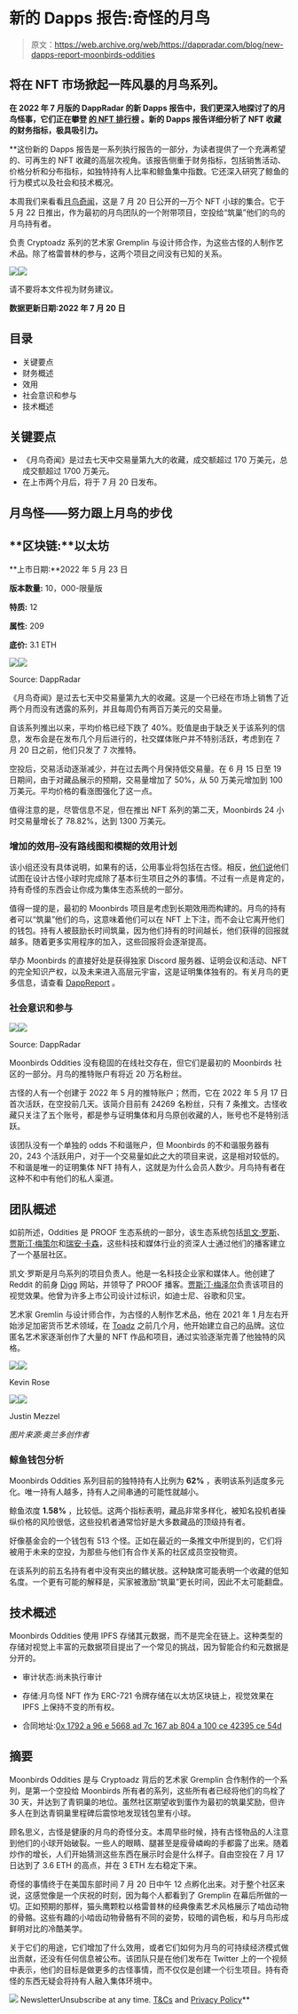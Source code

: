 # 新的 Dapps 报告:奇怪的月鸟

> 原文：<https://web.archive.org/web/https://dappradar.com/blog/new-dapps-report-moonbirds-oddities>

## 将在 NFT 市场掀起一阵风暴的月鸟系列。

**在 2022 年 7 月版的 DappRadar 的新 Dapps 报告中，我们更深入地探讨了**[](https://web.archive.org/web/20220906092115/https://dappradar.com/ethereum/collectibles/moonbirds-oddities)****的月鸟怪事，它们正在攀登** [**的 NFT 排行榜**](https://web.archive.org/web/20220906092115/https://dappradar.com/hub/nft-explorer) **。新的 Dapps 报告详细分析了 NFT 收藏的财务指标，极具吸引力。****

 **这份新的 Dapps 报告是一系列执行报告的一部分，为读者提供了一个充满希望的、可再生的 NFT 收藏的高层次视角。该报告侧重于财务指标，包括销售活动、价格分析和分布指标，如独特持有人比率和鲸鱼集中指数。它还深入研究了鲸鱼的行为模式以及社会和技术概况。

本周我们来看看[月鸟奇闻](https://web.archive.org/web/20220906092115/https://dappradar.com/hub/nft-explorer/collection/moonbirds-oddities)，这是 7 月 20 日公开的一万个 NFT 小球的集合。它于 5 月 22 日推出，作为最初的月鸟团队的一个附带项目，空投给“筑巢”他们的鸟的月鸟持有者。

负责 Cryptoadz 系列的艺术家 Gremplin 与设计师合作，为这些古怪的人制作艺术品。除了格雷普林的参与，这两个项目之间没有已知的关系。

![](img/2c53125104a25104f45adc7b0232b57f.png)![](img/fe1b04574ceb99ee6abd73cc9110be0b.png)

请不要将本文件视为财务建议。

**数据更新日期:2022 年 7 月 20 日**

## 目录

*   关键要点
*   财务概述
*   效用
*   社会意识和参与
*   技术概述

## 关键要点

*   《月鸟奇闻》是过去七天中交易量第九大的收藏，成交额超过 170 万美元，总成交额超过 1700 万美元。
*   在上市两个月后，将于 7 月 20 日发布。

## 月鸟怪——努力跟上月鸟的步伐

## **区块链:**以太坊

**上市日期:**2022 年 5 月 23 日

**版本数量:** 10，000-限量版

**特质:** 12

**属性:** 209

**底价:** 3.1 ETH

![](img/47aebbeaa56fc0c5aa55e3ccdf61a48d.png)![](img/34baf909518c1846ec2fa11c98bd8dcc.png)

Source: DappRadar

《月鸟奇闻》是过去七天中交易量第九大的收藏。这是一个已经在市场上销售了近两个月而没有透露的系列，并且每周仍有两百万美元的交易量。

自该系列推出以来，平均价格已经下跌了 40%。贬值是由于缺乏关于该系列的信息，发布会是在发布几个月后进行的，社交媒体账户并不特别活跃，考虑到在 7 月 20 日之前，他们只发了 7 次推特。

空投后，交易活动逐渐减少，并在过去两个月保持低交易量。在 6 月 15 日至 19 日期间，由于对藏品展示的预期，交易量增加了 50%，从 50 万美元增加到 100 万美元。平均价格的看涨图强化了这一点。

值得注意的是，尽管信息不足，但在推出 NFT 系列的第二天，Moonbirds 24 小时交易量增长了 78.82%，达到 1300 万美元。

### 增加的效用–没有路线图和模糊的效用计划

该小组还没有具体说明，如果有的话，公用事业将包括在古怪。相反，[他们说](https://web.archive.org/web/20220906092115/https://twitter.com/i/status/1528063463980797952)他们试图在设计古怪小球时完成除了基本衍生项目之外的事情。不过有一点是肯定的，持有奇怪的东西会让你成为集体生态系统的一部分。

值得一提的是，最初的 Moonbirds 项目是考虑到长期效用而构建的。月鸟的持有者可以“筑巢”他们的鸟，这意味着他们可以在 NFT 上下注，而不会让它离开他们的钱包。持有人被鼓励长时间筑巢，因为他们持有的时间越长，他们获得的回报就越多。随着更多实用程序的加入，这些回报将会逐渐提高。

举办 Moonbirds 的直接好处是获得独家 Discord 服务器、证明会议和活动、NFT 的完全知识产权，以及未来进入高层元宇宙，这是证明集体独有的。有关月鸟的更多信息，请查看 [DappReport](https://web.archive.org/web/20220906092115/https://dappradar.com/blog/new-dapps-report-moonbirds-to-the-moon-and-beyond) 。

### 社会意识和参与

![](img/47aebbeaa56fc0c5aa55e3ccdf61a48d.png)![](img/658a6102a3edaafb35b8b6eed77b09ce.png)

Source: DappRadar

Moonbirds Oddities 没有稳固的在线社交存在，但它们是最初的 Moonbirds 社区的一部分。月鸟的推特账户有将近 20 万名粉丝。

古怪的人有一个创建于 2022 年 5 月的推特账户；然而，它在 2022 年 5 月 17 日首次活跃，在空投前几天。该简介目前有 24269 名粉丝，只有 7 条推文。古怪收藏只关注了五个账号，都是参与证明集体和月鸟原创收藏的人，账号也不是特别活跃。

该团队没有一个单独的 odds 不和谐账户，但 Moonbirds 的不和谐服务器有 20，243 个活跃用户，对于一个交易量如此之大的项目来说，这是相对较低的。不和谐是唯一的证明集体 NFT 持有人，这就是为什么会员人数少。月鸟持有者在这种不和中有他们的私人渠道。

## 团队概述

如前所述，Oddities 是 PROOF 生态系统的一部分，该生态系统包括[凯文·罗斯](https://web.archive.org/web/20220906092115/https://twitter.com/kevinrose)、[贾斯汀·梅策尔](https://web.archive.org/web/20220906092115/https://twitter.com/JustinMezzell)和[瑞安·卡森](https://web.archive.org/web/20220906092115/https://twitter.com/ryancarson)，这些科技和媒体行业的资深人士通过他们的播客建立了一个基层社区。

凯文·罗斯是月鸟系列的项目负责人。他是一名科技企业家和媒体人。他创建了 Reddit 的前身 [Digg](https://web.archive.org/web/20220906092115/https://digg.com/) 网站，并领导了 PROOF 播客。[贾斯汀·梅泽尔](https://web.archive.org/web/20220906092115/https://twitter.com/JustinMezzell)负责该项目的视觉效果。他曾为许多上市公司设计过标识，如迪士尼、谷歌和贝宝。

艺术家 Gremlin 与设计师合作，为古怪的人制作艺术品，他在 2021 年 1 月左右开始涉足加密货币艺术领域，在 [Toadz](https://web.archive.org/web/20220906092115/https://opensea.io/collection/trippytoadznft) 之前几个月，他开始建立自己的品牌。这位匿名艺术家逐渐创作了大量的 NFT 作品和项目，通过实验逐渐完善了他独特的风格。

![](img/90b59dd568291e9c2abd54a392b19f2e.png)![](img/db7bb84e9a28c02985ae7637c889c295.png)

Kevin Rose

![](img/5f4ce0c48ad4a4913519f30c95c830c1.png)![](img/2926ff316d81bb0c7254d6c65fafb752.png)

Justin Mezzel

*图片来源:奥兰多创作者*

### 鲸鱼钱包分析

Moonbirds Oddities 系列目前的独特持有人比例为 **62%** ，表明该系列适度多元化。唯一持有人越多，持有人之间串通的可能性就越小。

鲸鱼浓度 **1.58%** ，比较低。这两个指标表明，藏品非常多样化，被知名投机者操纵价格的风险很低，这些投机者通常恰好是大多数藏品的顶级持有者。

好像基金会的一个钱包有 513 个怪。正如在最近的一条推文中所提到的，它们将被用于未来的空投，为那些与他们有合作关系的社区成员空投物资。

在该系列的前五名持有者中没有突出的鳍状肢。这种缺席可能表明一个收藏的低知名度。一个更有可能的解释是，买家被激励“筑巢”更长时间，因此不太可能翻盘。

## 技术概述

Moonbirds Oddities 使用 IPFS 存储其元数据，而不是完全在链上。这种类型的存储对视觉上丰富的元数据项目提出了一个常见的挑战，因为智能合约和元数据是分开的。

*   审计状态:尚未执行审计

*   存储:月鸟怪 NFT 作为 ERC-721 令牌存储在以太坊区块链上，视觉效果在 IPFS 上保持不变的所有权。

*   合同地址:[0x 1792 a 96 e 5668 ad 7c 167 ab 804 a 100 ce 42395 ce 54d](https://web.archive.org/web/20220906092115/https://etherscan.io/address/0x1792a96e5668ad7c167ab804a100ce42395ce54d)

## 摘要

Moonbirds Oddities 是与 Cryptoadz 背后的艺术家 Gremplin 合作制作的一个系列，是第一个空投给 Moonbirds 所有者的系列，这些所有者已经将他们的鸟栓了 30 天，并达到了青铜巢的地位。虽然社区期望收到蛋作为最初的筑巢奖励，但许多人在到达青铜巢里程碑后震惊地发现钱包里有小球。

顾名思义，古怪是健康的月鸟的奇怪分支。本周早些时候，持有古怪物品的人注意到他们的小球开始破裂。一些人的眼睛、腿甚至是瘦骨嶙峋的手都露了出来。随着炒作的增长，人们开始猜测这些东西在展示时会是什么样子。自由空投在 7 月 17 日达到了 3.6 ETH 的高点，并在 3 ETH 左右稳定下来。

奇怪的事情终于在美国东部时间 7 月 20 日中午 12 点孵化出来。对于整个社区来说，这感觉像是一个庆祝的时刻，因为每个人都看到了 Gremplin 在幕后所做的一切。正如预期的那样，猫头鹰颗粒以格雷普林的经典像素艺术风格展示了啮齿动物的骨骼。这些有趣的小啮齿动物骨骼有不同的姿势，较暗的调色板，和与月鸟形成鲜明对比的冷酷美学。

关于它们的用途，它们增加了什么效用，或者它们如何为月鸟的可持续经济模式做出贡献，还没有任何信息被公布。该团队只是在他们发布在 Twitter 上的一个视频中表示，他们的目标是做更多的古怪事情，而不仅仅是创建一个衍生项目。持有奇怪的东西无疑会将持有人融入集体环境中。

![](img/6d5a4a2d609c56e1a5771717e54ba759.png) NewsletterUnsubscribe at any time. [T&Cs](https://web.archive.org/web/20220906092115/https://dappradar.com/terms) and [Privacy Policy](https://web.archive.org/web/20220906092115/https://dappradar.com/privacy-policy)**